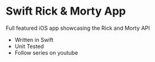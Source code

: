 # Swift Rick & Morty App

Full featured iOS app showcasing the Rick and Morty API

- Written in Swift
- Unit Tested
- Follow series on youtube